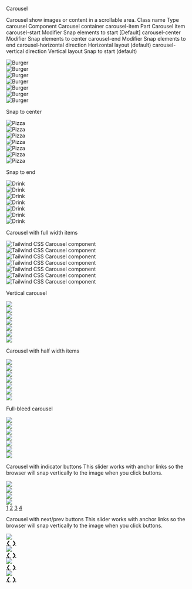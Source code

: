 Carousel

Carousel show images or content in a scrollable area.
Class name
Type
carousel Component
Carousel container
carousel-item
Part
Carousel item
carousel-start
Modifier
Snap elements to start [Default]
carousel-center
Modifier
Snap elements to center
carousel-end
Modifier
Snap elements to end
carousel-horizontal
direction
Horizontal layout (default)
carousel-vertical
direction
Vertical layout
Snap to start (default)

<div className="carousel rounded-box">
  <div className="carousel-item">
    <img
      src="https://img.daisyui.com/images/stock/photo-1559703248-dcaaec9fab78.webp"
      alt="Burger" />
  </div>
  <div className="carousel-item">
    <img
      src="https://img.daisyui.com/images/stock/photo-1565098772267-60af42b81ef2.webp"
      alt="Burger" />
  </div>
  <div className="carousel-item">
    <img
      src="https://img.daisyui.com/images/stock/photo-1572635148818-ef6fd45eb394.webp"
      alt="Burger" />
  </div>
  <div className="carousel-item">
    <img
      src="https://img.daisyui.com/images/stock/photo-1494253109108-2e30c049369b.webp"
      alt="Burger" />
  </div>
  <div className="carousel-item">
    <img
      src="https://img.daisyui.com/images/stock/photo-1550258987-190a2d41a8ba.webp"
      alt="Burger" />
  </div>
  <div className="carousel-item">
    <img
      src="https://img.daisyui.com/images/stock/photo-1559181567-c3190ca9959b.webp"
      alt="Burger" />
  </div>
  <div className="carousel-item">
    <img
      src="https://img.daisyui.com/images/stock/photo-1601004890684-d8cbf643f5f2.webp"
      alt="Burger" />
  </div>
</div>

Snap to center

<div className="carousel carousel-center rounded-box">
  <div className="carousel-item">
    <img src="https://img.daisyui.com/images/stock/photo-1559703248-dcaaec9fab78.webp" alt="Pizza" />
  </div>
  <div className="carousel-item">
    <img
      src="https://img.daisyui.com/images/stock/photo-1565098772267-60af42b81ef2.webp"
      alt="Pizza" />
  </div>
  <div className="carousel-item">
    <img
      src="https://img.daisyui.com/images/stock/photo-1572635148818-ef6fd45eb394.webp"
      alt="Pizza" />
  </div>
  <div className="carousel-item">
    <img
      src="https://img.daisyui.com/images/stock/photo-1494253109108-2e30c049369b.webp"
      alt="Pizza" />
  </div>
  <div className="carousel-item">
    <img src="https://img.daisyui.com/images/stock/photo-1550258987-190a2d41a8ba.webp" alt="Pizza" />
  </div>
  <div className="carousel-item">
    <img src="https://img.daisyui.com/images/stock/photo-1559181567-c3190ca9959b.webp" alt="Pizza" />
  </div>
  <div className="carousel-item">
    <img
      src="https://img.daisyui.com/images/stock/photo-1601004890684-d8cbf643f5f2.webp"
      alt="Pizza" />
  </div>
</div>

Snap to end

<div className="carousel carousel-end rounded-box">
  <div className="carousel-item">
    <img src="https://img.daisyui.com/images/stock/photo-1559703248-dcaaec9fab78.webp" alt="Drink" />
  </div>
  <div className="carousel-item">
    <img
      src="https://img.daisyui.com/images/stock/photo-1565098772267-60af42b81ef2.webp"
      alt="Drink" />
  </div>
  <div className="carousel-item">
    <img
      src="https://img.daisyui.com/images/stock/photo-1572635148818-ef6fd45eb394.webp"
      alt="Drink" />
  </div>
  <div className="carousel-item">
    <img
      src="https://img.daisyui.com/images/stock/photo-1494253109108-2e30c049369b.webp"
      alt="Drink" />
  </div>
  <div className="carousel-item">
    <img src="https://img.daisyui.com/images/stock/photo-1550258987-190a2d41a8ba.webp" alt="Drink" />
  </div>
  <div className="carousel-item">
    <img src="https://img.daisyui.com/images/stock/photo-1559181567-c3190ca9959b.webp" alt="Drink" />
  </div>
  <div className="carousel-item">
    <img
      src="https://img.daisyui.com/images/stock/photo-1601004890684-d8cbf643f5f2.webp"
      alt="Drink" />
  </div>
</div>

Carousel with full width items

<div className="carousel rounded-box w-64">
  <div className="carousel-item w-full">
    <img
      src="https://img.daisyui.com/images/stock/photo-1559703248-dcaaec9fab78.webp"
      className="w-full"
      alt="Tailwind CSS Carousel component" />
  </div>
  <div className="carousel-item w-full">
    <img
      src="https://img.daisyui.com/images/stock/photo-1565098772267-60af42b81ef2.webp"
      className="w-full"
      alt="Tailwind CSS Carousel component" />
  </div>
  <div className="carousel-item w-full">
    <img
      src="https://img.daisyui.com/images/stock/photo-1572635148818-ef6fd45eb394.webp"
      className="w-full"
      alt="Tailwind CSS Carousel component" />
  </div>
  <div className="carousel-item w-full">
    <img
      src="https://img.daisyui.com/images/stock/photo-1494253109108-2e30c049369b.webp"
      className="w-full"
      alt="Tailwind CSS Carousel component" />
  </div>
  <div className="carousel-item w-full">
    <img
      src="https://img.daisyui.com/images/stock/photo-1550258987-190a2d41a8ba.webp"
      className="w-full"
      alt="Tailwind CSS Carousel component" />
  </div>
  <div className="carousel-item w-full">
    <img
      src="https://img.daisyui.com/images/stock/photo-1559181567-c3190ca9959b.webp"
      className="w-full"
      alt="Tailwind CSS Carousel component" />
  </div>
  <div className="carousel-item w-full">
    <img
      src="https://img.daisyui.com/images/stock/photo-1601004890684-d8cbf643f5f2.webp"
      className="w-full"
      alt="Tailwind CSS Carousel component" />
  </div>
</div>

Vertical carousel

<div className="carousel carousel-vertical rounded-box h-96">
  <div className="carousel-item h-full">
    <img src="https://img.daisyui.com/images/stock/photo-1559703248-dcaaec9fab78.webp" />
  </div>
  <div className="carousel-item h-full">
    <img src="https://img.daisyui.com/images/stock/photo-1565098772267-60af42b81ef2.webp" />
  </div>
  <div className="carousel-item h-full">
    <img src="https://img.daisyui.com/images/stock/photo-1572635148818-ef6fd45eb394.webp" />
  </div>
  <div className="carousel-item h-full">
    <img src="https://img.daisyui.com/images/stock/photo-1494253109108-2e30c049369b.webp" />
  </div>
  <div className="carousel-item h-full">
    <img src="https://img.daisyui.com/images/stock/photo-1550258987-190a2d41a8ba.webp" />
  </div>
  <div className="carousel-item h-full">
    <img src="https://img.daisyui.com/images/stock/photo-1559181567-c3190ca9959b.webp" />
  </div>
  <div className="carousel-item h-full">
    <img src="https://img.daisyui.com/images/stock/photo-1601004890684-d8cbf643f5f2.webp" />
  </div>
</div>

Carousel with half width items

<div className="carousel rounded-box w-96">
  <div className="carousel-item w-1/2">
    <img
      src="https://img.daisyui.com/images/stock/photo-1559703248-dcaaec9fab78.webp"
      className="w-full" />
  </div>
  <div className="carousel-item w-1/2">
    <img
      src="https://img.daisyui.com/images/stock/photo-1565098772267-60af42b81ef2.webp"
      className="w-full" />
  </div>
  <div className="carousel-item w-1/2">
    <img
      src="https://img.daisyui.com/images/stock/photo-1572635148818-ef6fd45eb394.webp"
      className="w-full" />
  </div>
  <div className="carousel-item w-1/2">
    <img
      src="https://img.daisyui.com/images/stock/photo-1494253109108-2e30c049369b.webp"
      className="w-full" />
  </div>
  <div className="carousel-item w-1/2">
    <img
      src="https://img.daisyui.com/images/stock/photo-1550258987-190a2d41a8ba.webp"
      className="w-full" />
  </div>
  <div className="carousel-item w-1/2">
    <img
      src="https://img.daisyui.com/images/stock/photo-1559181567-c3190ca9959b.webp"
      className="w-full" />
  </div>
  <div className="carousel-item w-1/2">
    <img
      src="https://img.daisyui.com/images/stock/photo-1601004890684-d8cbf643f5f2.webp"
      className="w-full" />
  </div>
</div>

Full-bleed carousel

<div className="carousel carousel-center bg-neutral rounded-box max-w-md space-x-4 p-4">
  <div className="carousel-item">
    <img
      src="https://img.daisyui.com/images/stock/photo-1559703248-dcaaec9fab78.webp"
      className="rounded-box" />
  </div>
  <div className="carousel-item">
    <img
      src="https://img.daisyui.com/images/stock/photo-1565098772267-60af42b81ef2.webp"
      className="rounded-box" />
  </div>
  <div className="carousel-item">
    <img
      src="https://img.daisyui.com/images/stock/photo-1572635148818-ef6fd45eb394.webp"
      className="rounded-box" />
  </div>
  <div className="carousel-item">
    <img
      src="https://img.daisyui.com/images/stock/photo-1494253109108-2e30c049369b.webp"
      className="rounded-box" />
  </div>
  <div className="carousel-item">
    <img
      src="https://img.daisyui.com/images/stock/photo-1550258987-190a2d41a8ba.webp"
      className="rounded-box" />
  </div>
  <div className="carousel-item">
    <img
      src="https://img.daisyui.com/images/stock/photo-1559181567-c3190ca9959b.webp"
      className="rounded-box" />
  </div>
  <div className="carousel-item">
    <img
      src="https://img.daisyui.com/images/stock/photo-1601004890684-d8cbf643f5f2.webp"
      className="rounded-box" />
  </div>
</div>

Carousel with indicator buttons
This slider works with anchor links so the browser will snap vertically to the image when you click buttons.

<div className="carousel w-full">
  <div id="item1" className="carousel-item w-full">
    <img
      src="https://img.daisyui.com/images/stock/photo-1625726411847-8cbb60cc71e6.webp"
      className="w-full" />
  </div>
  <div id="item2" className="carousel-item w-full">
    <img
      src="https://img.daisyui.com/images/stock/photo-1609621838510-5ad474b7d25d.webp"
      className="w-full" />
  </div>
  <div id="item3" className="carousel-item w-full">
    <img
      src="https://img.daisyui.com/images/stock/photo-1414694762283-acccc27bca85.webp"
      className="w-full" />
  </div>
  <div id="item4" className="carousel-item w-full">
    <img
      src="https://img.daisyui.com/images/stock/photo-1665553365602-b2fb8e5d1707.webp"
      className="w-full" />
  </div>
</div>
<div className="flex w-full justify-center gap-2 py-2">
  <a href="#item1" className="btn btn-xs">1</a>
  <a href="#item2" className="btn btn-xs">2</a>
  <a href="#item3" className="btn btn-xs">3</a>
  <a href="#item4" className="btn btn-xs">4</a>
</div>

Carousel with next/prev buttons
This slider works with anchor links so the browser will snap vertically to the image when you click buttons.

<div className="carousel w-full">
  <div id="slide1" className="carousel-item relative w-full">
    <img
      src="https://img.daisyui.com/images/stock/photo-1625726411847-8cbb60cc71e6.webp"
      className="w-full" />
    <div className="absolute left-5 right-5 top-1/2 flex -translate-y-1/2 transform justify-between">
      <a href="#slide4" className="btn btn-circle">❮</a>
      <a href="#slide2" className="btn btn-circle">❯</a>
    </div>
  </div>
  <div id="slide2" className="carousel-item relative w-full">
    <img
      src="https://img.daisyui.com/images/stock/photo-1609621838510-5ad474b7d25d.webp"
      className="w-full" />
    <div className="absolute left-5 right-5 top-1/2 flex -translate-y-1/2 transform justify-between">
      <a href="#slide1" className="btn btn-circle">❮</a>
      <a href="#slide3" className="btn btn-circle">❯</a>
    </div>
  </div>
  <div id="slide3" className="carousel-item relative w-full">
    <img
      src="https://img.daisyui.com/images/stock/photo-1414694762283-acccc27bca85.webp"
      className="w-full" />
    <div className="absolute left-5 right-5 top-1/2 flex -translate-y-1/2 transform justify-between">
      <a href="#slide2" className="btn btn-circle">❮</a>
      <a href="#slide4" className="btn btn-circle">❯</a>
    </div>
  </div>
  <div id="slide4" className="carousel-item relative w-full">
    <img
      src="https://img.daisyui.com/images/stock/photo-1665553365602-b2fb8e5d1707.webp"
      className="w-full" />
    <div className="absolute left-5 right-5 top-1/2 flex -translate-y-1/2 transform justify-between">
      <a href="#slide3" className="btn btn-circle">❮</a>
      <a href="#slide1" className="btn btn-circle">❯</a>
    </div>
  </div>
</div>
